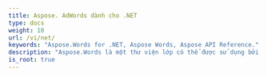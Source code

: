 ```yaml
---
title: Aspose. AdWords dành cho .NET
type: docs
weight: 10
url: /vi/net/
keywords: "Aspose.Words for .NET, Aspose Words, Aspose API Reference."
description: "Aspose.Words là một thư viện lớp có thể được sử dụng bởi các nhà phát triển cho các nền tảng khác nhau cho nhiều tác vụ xử lý tài liệu khác nhau."
is_root: true
---
```

